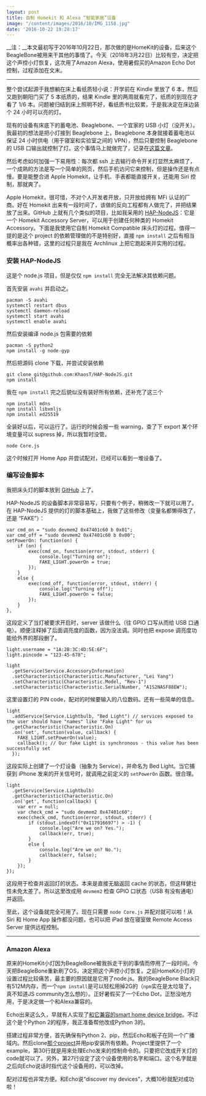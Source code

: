 ```yaml
---
layout: post
title: 自制 Homekit 和 Alexa “智能家居”设备
image: "/content/images/2016/10/IMG_1158.jpg"
date: '2016-10-22 19:28:17'
---
```


__注：__本文最初写于2016年10月22日，那次做的是HomeKit的设备，后来这个BeagleBone被用来干其他的事情了。今天（2018年3月22日）比较有空，决定把这个声控小灯恢复，这次用了Amazon Alexa，使用暑假买的Amazon Echo Dot控制，过程添加在文末。

---

整个尝试起源于我想躺在床上看纸质轻小说：开学前在 Kindle 里放了 6 本，然后又跑到朝阳门买了 5 本纸质的，结果 Kindle 里的两周就看完了，纸质的到现在才看了 1/6 本。问题被归结到床上照明不好，看纸质书比较累，于是我决定在床边装个 24 小时可以亮的灯。

现有的设备有床底下的蓄电池、Beaglebone、一个宜家的 USB 小灯（没开关）。我最初的想法是把小灯接到 Beaglebone 上，Beaglebone 本身就接着蓄电池以保证 24 小时供电（用于寝室和实验室之间的 VPN），然后只要控制 Beaglebone 的 USB 口输出就控制了灯。这个事情马上就做完了，记录在[这篇文章](https://blog.yangl1996.com/control-beaglebone-black-usb-power-output/)。

然后考虑如何加强一下易用性：每次都 ssh 上去输行命令开关灯显然太麻烦了，一个成熟的方法是写一个简单的网页，然后手机访问它来控制，但是操作还是有点慢。要是能整合进 Apple Homekit，让手机、手表都能直接开关，还能用 Siri 控制，那就爽了。

Apple Homekit，很可惜，不对个人开发者开放，只开放给拥有 MFi 认证的厂商。好在 Homekit 出来有一段时间了，该做的反向工程都有人做完了，并把结果放了出来。GitHub 上就有几个类似的项目，比如我采用的 [HAP-NodeJS](https://github.com/KhaosT/HAP-NodeJS)：它是一个 Homekit Accessory Server，可以用于创建任何种类的 Homekit Accessory。下面是我使用它自制 Homekit Compatible 床头灯的过程。值得一提的是这个 project 的依赖管理做的不是特别好，直接 `npm install` 之后有相当概率出各种错，这里的过程只是我在 Archlinux 上把它跑起来并实用的过程。

### 安装 HAP-NodeJS

这是个 node.js 项目，但是仅仅 `npm install` 完全无法解决其依赖问题。

首先安装 `avahi` 并启动之。

```
pacman -S avahi
systemctl restart dbus
systemctl daemon-reload
systemctl start avahi
systemctl enable avahi 
```

然后安装编译 node.js 包需要的依赖

```
pacman -S python2
npm install -g node-gyp
```

然后把源码 clone 下载，并尝试安装依赖

```
git clone git@github.com:KhaosT/HAP-NodeJS.git
npm install
```

我在 `npm install` 完之后貌似没有装好所有依赖，还补充了这三个

```
npm install mdns
npm install libxmljs
npm install ed25519
```

全装好以后，可以运行了。运行的时候会报一些 warning，查了下 export 某个环境变量可以 supress 掉，所以我暂时没管。

```
node Core.js
```

这个时候打开 Home App 并尝试配对，已经可以看到一堆设备了。

### 编写设备脚本

我把床头灯的脚本放到 [GitHub](https://github.com/yangl1996/hap-nodejs-accessories/tree/master) 上了。

HAP-NodeJS 的设备脚本非常容易写，只要有个例子，稍微改一下就可以用了。在 HAP-NodeJS 提供的灯的脚本基础上，我做了这些修改（变量名都懒得改了，还是 “FAKE”）：

```
var cmd_on = "sudo devmem2 0x47401c60 b 0x01";
var cmd_off = "sudo devmem2 0x47401c60 b 0x00";
setPowerOn: function(on) { 
    if (on) {
        exec(cmd_on, function(error, stdout, stderr) {
            console.log("Turning on");
            FAKE_LIGHT.powerOn = true;
        });
    }
    else {
        exec(cmd_off, function(error, stdout, stderr) {
            console.log("Turning off");
            FAKE_LIGHT.powerOn = false;
        });
    }
},
```

这段定义了当灯被要求开启时，server 该做什么（往 GPIO 口写从而给 USB 口通电）。顺便注释掉了后面调亮度的函数，因为没法调。同时也把 expose 调亮度功能给外界的那段删了。

```
light.username = "1A:2B:3C:4D:5E:6F";
light.pincode = "123-45-678";

light
  .getService(Service.AccessoryInformation)
  .setCharacteristic(Characteristic.Manufacturer, "Lei Yang")
  .setCharacteristic(Characteristic.Model, "Rev-1")
  .setCharacteristic(Characteristic.SerialNumber, "A1S2NASF88EW");
```

这里设置灯的 PIN code，配对的时候要输入的八位数码。还有一些简单的信息。

```
light
  .addService(Service.Lightbulb, "Bed Light") // services exposed to the user should have "names" like "Fake Light" for us
  .getCharacteristic(Characteristic.On)
  .on('set', function(value, callback) {
    FAKE_LIGHT.setPowerOn(value);
    callback(); // Our fake Light is synchronous - this value has been successfully set
  });
```

这段实际上创建了一个灯设备（抽象为 Service），并命名为 Bed Light。当它捕获到 iPhone 发来的开关信号时，就调用之前定义的
`setPowerOn` 函数。很合理。

```
light
  .getService(Service.Lightbulb)
  .getCharacteristic(Characteristic.On)
  .on('get', function(callback) {
    var err = null; 
    var check_cmd = "sudo devmem2 0x47401c60";
    exec(check_cmd, function(error, stdout, stderr) {
        if (stdout.indexOf("0x117916697") > -1) { 
            console.log("Are we on? Yes.");
            callback(err, true);
        }
        else {
            console.log("Are we on? No.");
            callback(err, false);
        }
    });
});
```

这段用于检查并返回灯的状态。本来是直接无脑返回 cache 的状态，但这样健壮性未免太差了。所以这里改成用 `devmem2` 检查 GPIO 口状态（USB 有没有通电）并返回。

至此，这个设备就完全可用了。现在只需要 `node Core.js` 并配对就可以啦！从 Siri 和 Home App 操作都没问题，也可以把 iPad 放在寝室做 Remote Access Server 提供远程控制。

---

### Amazon Alexa

原来的HomeKit小灯因为BeagleBone被我拆走干别的事情而停用了一段时间。今天把BeagleBone重新刷了OS，决定把这个声控小灯恢复。之前HomeKit小灯的设置过程比较痛苦，最主要的原因就是它用了node.js。我的BeagleBone Black只有512M内存，而一个`npm install`是可以轻松用掉2G的（`npm`实在是太垃圾了，真不知道JS community怎么想的）。正好暑假买了一个Echo Dot，正愁没地方用，于是决定做一个和Alexa兼容的。

Echo出来这么久，早就有人实现了[和它兼容的smart home device bridge](https://github.com/toddmedema/echo)。不过这个是个Python 2的程序，我正准备帮他改成Python 3的。

搭建过程非常方便，首先确保有Python 2、pip，然后Echo和板子在同一个广播域内。然后clone[那个project](https://github.com/toddmedema/echo)并用pip安装所有依赖。Project里提供了一个example，第30行就是用来处理Echo发来的控制命令的。只要把它改成开关灯的code就可以了。另外，第27行设定了这个设备使用的名字和端口。这个名字就是之后向Echo说话时指代这个设备用的，可以改掉。

配对过程也非常方便。和Echo说“discover my devices”，大概10秒就配对成功啦！